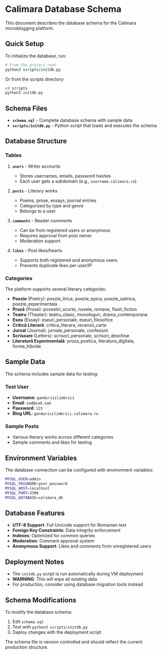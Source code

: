# Calimara Database Schema

This document describes the database schema for the Calimara microblogging platform.

## Quick Setup

To initialize the database, run:

```bash
# From the project root
python3 scripts/initdb.py
```

Or from the scripts directory:

```bash
cd scripts
python3 initdb.py
```

## Schema Files

- **`schema.sql`** - Complete database schema with sample data
- **`scripts/initdb.py`** - Python script that loads and executes the schema

## Database Structure

### Tables

1. **`users`** - Writer accounts
   - Stores usernames, emails, password hashes
   - Each user gets a subdomain (e.g., `username.calimara.ro`)

2. **`posts`** - Literary works
   - Poems, prose, essays, journal entries
   - Categorized by type and genre
   - Belongs to a user

3. **`comments`** - Reader comments
   - Can be from registered users or anonymous
   - Requires approval from post owner
   - Moderation support

4. **`likes`** - Post likes/hearts
   - Supports both registered and anonymous users
   - Prevents duplicate likes per user/IP

### Categories

The platform supports several literary categories:

- **Poezie** (Poetry): poezie_lirica, poezie_epica, poezie_satirica, poezie_experimentala
- **Proză** (Prose): povestiri_scurte, nuvele, romane, flash_fiction
- **Teatru** (Theater): teatru_clasic, monologuri, drama_contemporana
- **Eseu** (Essay): eseuri_personale, eseuri_filosofice
- **Critică Literară**: critica_literara, recenzii_carte
- **Jurnal** (Journal): jurnale_personale, confesiuni
- **Scrisoare** (Letters): scrisori_personale, scrisori_deschise
- **Literatură Experimentală**: proza_poetica, literatura_digitala, forme_hibride

## Sample Data

The schema includes sample data for testing:

### Test User
- **Username**: `gandurisilimbrici`
- **Email**: `sad@sad.sad`
- **Password**: `123`
- **Blog URL**: `gandurisilimbrici.calimara.ro`

### Sample Posts
- Various literary works across different categories
- Sample comments and likes for testing

## Environment Variables

The database connection can be configured with environment variables:

```bash
MYSQL_USER=admin
MYSQL_PASSWORD=your_password
MYSQL_HOST=localhost
MYSQL_PORT=3306
MYSQL_DATABASE=calimara_db
```

## Database Features

- **UTF-8 Support**: Full Unicode support for Romanian text
- **Foreign Key Constraints**: Data integrity enforcement
- **Indexes**: Optimized for common queries
- **Moderation**: Comment approval system
- **Anonymous Support**: Likes and comments from unregistered users

## Deployment Notes

- The `initdb.py` script is run automatically during VM deployment
- **WARNING**: This will wipe all existing data
- For production, consider using database migration tools instead

## Schema Modifications

To modify the database schema:

1. Edit `schema.sql`
2. Test with `python3 scripts/initdb.py`
3. Deploy changes with the deployment script

The schema file is version controlled and should reflect the current production structure.